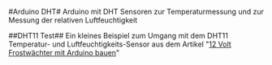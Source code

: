 #Arduino DHT#
Arduino mit DHT Sensoren zur Temperaturmessung und zur Messung der relativen Luftfeuchtigkeit

##DHT11 Test##
Ein kleines Beispiel zum Umgang mit dem DHT11 Temperatur- und Luftfeuchtigkeits-Sensor aus dem Artikel "[12 Volt Frostwächter mit Arduino bauen](http://usysto.net/12-volt-frostwaechter-mit-arduino_390)"
